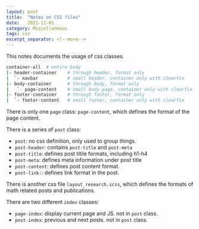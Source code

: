 ```yaml
---
layout: post
title:  "Notes on CSS files"
date:   2021-11-01
category: Miscellaneous
tags: css
excerpt_separator: <!--more-->
---
```


This notes documents the usage of css classes.

```bash
container-all  # entire body
|- header-container    # through header, format only
|  `- navbar           # small header, container only with clearfix
|- body-container      # through body, format only
|   `- page-content    # small body page, container only with clearfix
|- footer-container    # through footer, format only
|  `- footer-content   # small footer, container only with clearfix
```

There is only one `page` class: `page-content`, which defines the format of the page content. 

There is a series of `post` class:
- `post`: no css definition, only used to group things.
- `post-header`: contains `post-title` and `post-meta`
- `post-title`: defines post titile formats, including h1-h4
- `post-meta`: defines meta information under post title
- `post-content`: defines post content format.
- `post-link:`: defines link format in the post.

There is another css file `layout_research.scss`, which defines the formats of math related posts and publications.

There are two different `index` classes:
- `page-index`: display current page and JS. not in `post` class.
- `post-index`: previous and next posts. not in `post` class.